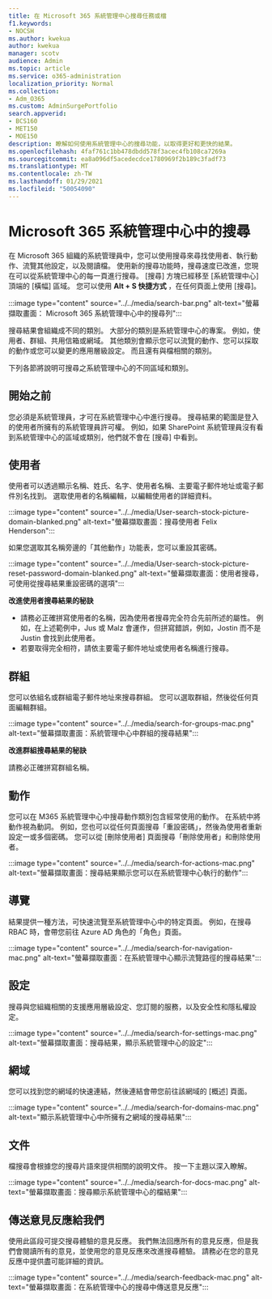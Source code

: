 ```yaml
---
title: 在 Microsoft 365 系統管理中心搜尋任務或檔
f1.keywords:
- NOCSH
ms.author: kwekua
author: kwekua
manager: scotv
audience: Admin
ms.topic: article
ms.service: o365-administration
localization_priority: Normal
ms.collection:
- Adm_O365
ms.custom: AdminSurgePortfolio
search.appverid:
- BCS160
- MET150
- MOE150
description: 瞭解如何使用系統管理中心的搜尋功能，以取得更好和更快的結果。
ms.openlocfilehash: 4faf761c1bb478dbdd578f3acec4fb108ca7269a
ms.sourcegitcommit: ea8a096df5acedecdce1780969f2b189c3fadf73
ms.translationtype: MT
ms.contentlocale: zh-TW
ms.lasthandoff: 01/29/2021
ms.locfileid: "50054090"
---
```

# <a name="search-in-the-microsoft-365-admin-center"></a>Microsoft 365 系統管理中心中的搜尋

在 Microsoft 365 組織的系統管理員中，您可以使用搜尋來尋找使用者、執行動作、流覽其他設定，以及閱讀檔。 使用新的搜尋功能時，搜尋速度已改進，您現在可以從系統管理中心的每一頁進行搜尋。 [搜尋] 方塊已經移至 [系統管理中心] 頂端的 [橫幅] 區域。 您可以使用 **Alt + S 快捷方式** ，在任何頁面上使用 [搜尋]。

:::image type="content" source="../../media/search-bar.png" alt-text="螢幕擷取畫面： Microsoft 365 系統管理中心中的搜尋列":::

搜尋結果會組織成不同的類別。 大部分的類別是系統管理中心的專案。 例如，使用者、群組、共用信箱或網域。 其他類別會顯示您可以流覽的動作、您可以採取的動作或您可以變更的應用層級設定。 而且還有與檔相關的類別。

下列各節將說明可搜尋之系統管理中心的不同區域和類別。

## <a name="before-you-begin"></a>開始之前

您必須是系統管理員，才可在系統管理中心中進行搜尋。 搜尋結果的範圍是登入的使用者所擁有的系統管理員許可權。 例如，如果 SharePoint 系統管理員沒有看到系統管理中心的區域或類別，他們就不會在 [搜尋] 中看到。

## <a name="users"></a>使用者

使用者可以透過顯示名稱、姓氏、名字、使用者名稱、主要電子郵件地址或電子郵件別名找到。 選取使用者的名稱編輯，以編輯使用者的詳細資料。

:::image type="content" source="../../media/User-search-stock-picture-domain-blanked.png" alt-text="螢幕擷取畫面：搜尋使用者 Felix Henderson":::

如果您選取其名稱旁邊的「其他動作」功能表，您可以重設其密碼。

:::image type="content" source="../../media/User-search-stock-picture-reset-password-domain-blanked.png" alt-text="螢幕擷取畫面：使用者搜尋，可使用從搜尋結果重設密碼的選項":::

**改進使用者搜尋結果的秘訣**

- 請務必正確拼寫使用者的名稱，因為使用者搜尋完全符合先前所述的屬性。 例如，在上述範例中，Jus 或 Malz 會運作，但拼寫錯誤，例如，Jostin 而不是 Justin 會找到此使用者。
- 若要取得完全相符，請依主要電子郵件地址或使用者名稱進行搜尋。

## <a name="groups"></a>群組

您可以依組名或群組電子郵件地址來搜尋群組。 您可以選取群組，然後從任何頁面編輯群組。

:::image type="content" source="../../media/search-for-groups-mac.png" alt-text="螢幕擷取畫面：系統管理中心中群組的搜尋結果":::

**改進群組搜尋結果的秘訣**

請務必正確拼寫群組名稱。

## <a name="actions"></a>動作

您可以在 M365 系統管理中心中搜尋動作類別包含經常使用的動作。 在系統中將動作視為動詞。 例如，您也可以從任何頁面搜尋「重設密碼」，然後為使用者重新設定一或多個密碼。 您可以從 [刪除使用者] 頁面搜尋「刪除使用者」和刪除使用者。

:::image type="content" source="../../media/search-for-actions-mac.png" alt-text="螢幕擷取畫面：搜尋結果顯示您可以在系統管理中心執行的動作":::

## <a name="navigation"></a>導覽

結果提供一種方法，可快速流覽至系統管理中心中的特定頁面。 例如，在搜尋 RBAC 時，會帶您前往 Azure AD 角色的「角色」頁面。

:::image type="content" source="../../media/search-for-navigation-mac.png" alt-text="螢幕擷取畫面：在系統管理中心顯示流覽路徑的搜尋結果":::

## <a name="settings"></a>設定

搜尋與您組織相關的支援應用層級設定、您訂閱的服務，以及安全性和隱私權設定。

:::image type="content" source="../../media/search-for-settings-mac.png" alt-text="螢幕擷取畫面：搜尋結果，顯示系統管理中心的設定":::

## <a name="domain"></a>網域

您可以找到您的網域的快速連結，然後連結會帶您前往該網域的 [概述] 頁面。

:::image type="content" source="../../media/search-for-domains-mac.png" alt-text="顯示系統管理中心中所擁有之網域的搜尋結果":::

## <a name="documentation"></a>文件

檔搜尋會根據您的搜尋片語來提供相關的說明文件。 按一下主題以深入瞭解。

:::image type="content" source="../../media/search-for-docs-mac.png" alt-text="螢幕擷取畫面：搜尋顯示系統管理中心的檔結果":::

## <a name="send-us-feedback"></a>傳送意見反應給我們

使用此區段可提交搜尋體驗的意見反應。 我們無法回應所有的意見反應，但是我們會閱讀所有的意見，並使用您的意見反應來改進搜尋體驗。 請務必在您的意見反應中提供盡可能詳細的資訊。

:::image type="content" source="../../media/search-feedback-mac.png" alt-text="螢幕擷取畫面：在系統管理中心的搜尋中傳送意見反應":::